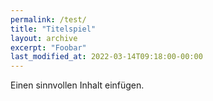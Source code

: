 ```yaml
---
permalink: /test/
title: "Titelspiel"
layout: archive
excerpt: "Foobar"
last_modified_at: 2022-03-14T09:18:00-00:00
---
```


Einen sinnvollen Inhalt einfügen.